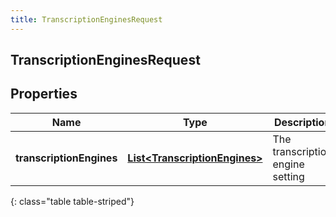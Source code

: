 ```yaml
---
title: TranscriptionEnginesRequest
---
```

## TranscriptionEnginesRequest


## Properties

| Name | Type | Description | Notes |
| ------------ | ------------- | ------------- | ------------- |
| **transcriptionEngines** | <!----><!---->[**List&lt;TranscriptionEngines&gt;**](TranscriptionEngines.html)<!----> | The transcription engine setting |  |
{: class="table table-striped"}



